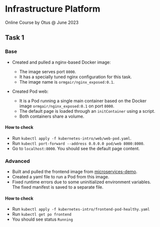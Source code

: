 # Infrastructure Platform

Online Course by Otus @ June 2023

## Task 1

### Base

- Created and pulled a nginx-based Docker image:
    - The image serves port `8000`.
    - It has a specially tuned nginx configuration for this task.
    - The image name is `ormgair/nginx_exposed:0.1`.

- Created Pod web:
    - It is a Pod running a single main container based on the Docker image `ormgair/nginx_exposed:0.1` on port `8000`.
    - The default page is loaded through an `initContainer` using a script.
    - Both containers share a volume.

#### How to check

- Run `kubectl apply -f kubernetes-intro/web/web-pod.yaml`.
- Run `kubectl port-forward --address 0.0.0.0 pod/web 8000:8000`.
- Go to `localhost:8000`. You should see the default page content.

### Advanced

- Built and pulled the frontend image
  from [microservices-demo](https://github.com/GoogleCloudPlatform/microservices-demo).
- Created a yaml file to run a Pod from this image.
- Fixed runtime errors due to some uninitialized environment variables. The fixed manifest is saved to a separate file.

#### How to check

- Run `kubectl apply -f kubernetes-intro/frontend-pod-healthy.yaml`
- Run `kubectl get po frontend`
- You should see status `Running`